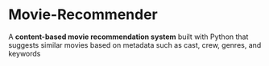# Movie-Recommender

A **content-based movie recommendation system** built with Python that suggests similar movies based on metadata such as cast, crew, genres, and keywords
